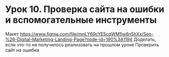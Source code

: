 # Урок 10. Проверка сайта на ошибки и вспомогательные инструменты

Макет https://www.figma.com/file/mnLY69cYE5cqWM5w6n5hXx/Seo-%26-Digital-Marketing-Landing-Page?node-id=190%3A1194
Доделать, если что-то не получилось реализовать на прошлом уроке
Проверить сайт на ошибки
